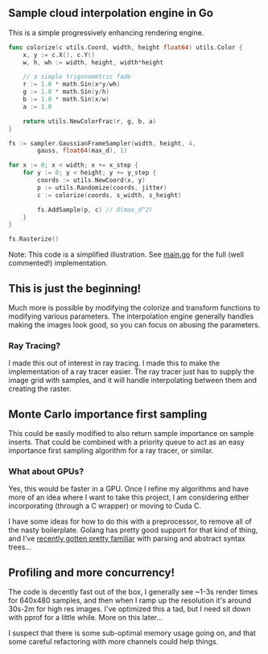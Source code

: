 ## Sample cloud interpolation engine in Go

This is a simple progressively enhancing rendering engine. 

``` Go
func colorize(c utils.Coord, width, height float64) utils.Color {
	x, y := c.X(), c.Y()
	w, h, wh := width, height, width*height

	// a simple trigonometric fade
	r := 1.0 * math.Sin(x*y/wh)
	g := 1.0 * math.Sin(y/h)
	b := 1.0 * math.Sin(x/w)
	a := 1.0

	return utils.NewColorFrac(r, g, b, a)
}

fs := sampler.GaussianFrameSampler(width, height, 4,
		gauss, float64(max_d), 1)

for x := 0; x < width; x += x_step {
	for y := 0; y < height; y += y_step {
		coords := utils.NewCoord(x, y)
		p := utils.Randomize(coords, jitter)
		c := colorize(coords, s_width, s_height)

		fs.AddSample(p, c) // O(max_d^2)
	}
}

fs.Rasterize()

```
Note: This code is a simplified illustration. See [main.go](./main.go) for the full (well commented!) implementation.

## This is just the beginning! 

Much more is possible by modifying the colorize and transform functions to modifying various parameters. The interpolation engine generally handles making the images look good, so you can focus on abusing the parameters.

### Ray Tracing?

I made this out of interest in ray tracing. I made this to make the implementation of a ray tracer easier. The ray tracer just has to supply the image grid with samples, and it will handle interpolating between them and creating the raster.

## Monte Carlo importance first sampling

This could be easily modified to also return sample importance on sample inserts. That could be combined with a priority queue to act as an easy importance first sampling algorithm for a ray tracer, or similar.

### What about GPUs?

Yes, this would be faster in a GPU. Once I refine my algorithms and have more of an idea where I want to take this project, I am considering either incorporating (through a C wrapper) or moving to Cuda C.

I have some ideas for how to do this with a preprocessor, to remove all of the nasty boilerplate. Golang has pretty good support for that kind of thing, and I've [recently gotten pretty familiar](https://github.com/kctess5/Go-lexer-parser) with parsing and abstract syntax trees...

## Profiling and more concurrency!

The code is decently fast out of the box, I generally see ~1-3s render times for 640x480 samples, and then when I ramp up the resolution it's around 30s-2m for high res images. I've optimized this a tad, but I need sit down with pprof for a little while. More on this later... 

I suspect that there is some sub-optimal memory usage going on, and that some careful refactoring with more channels could help things.